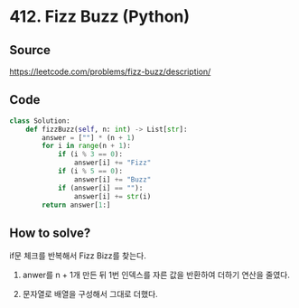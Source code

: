 # 412. Fizz Buzz (Python)

## Source

https://leetcode.com/problems/fizz-buzz/description/

## Code

```python
class Solution:
    def fizzBuzz(self, n: int) -> List[str]:
        answer = [""] * (n + 1)
        for i in range(n + 1):
            if (i % 3 == 0):
                answer[i] += "Fizz"
            if (i % 5 == 0):
                answer[i] += "Buzz"
            if (answer[i] == ""):
                answer[i] += str(i)
        return answer[1:]
```

## How to solve?

if문 체크를 반복해서 Fizz Bizz를 찾는다.

1. anwer를 n + 1개 만든 뒤 1번 인덱스를 자른 값을 반환하여 더하기 연산을 줄였다.

2. 문자열로 배열을 구성해서 그대로 더했다.
